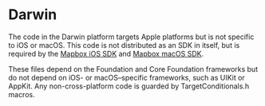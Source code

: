 # Darwin

The code in the Darwin platform targets Apple platforms but is not specific
to iOS or macOS. This code is not distributed as an SDK in itself, but is required
by the [Mapbox iOS SDK](https://github.com/mapbox/mapbox-gl-native-ios/tree/main/platform/ios)
and [Mapbox macOS SDK](https://github.com/mapbox/mapbox-gl-native-ios/tree/main/platform/macos).

These files depend on the Foundation and Core Foundation frameworks but do not
depend on iOS- or macOS–specific frameworks, such as UIKit or AppKit. Any
non-cross-platform code is guarded by TargetConditionals.h macros.
